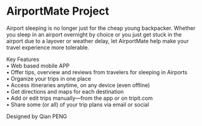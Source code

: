# AirportMate Project
Airport sleeping is no longer just for the cheap young backpacker. Whether you sleep in an airport overnight by choice or you just get stuck in the airport due to a layover or weather delay, let AirportMate help make your travel experience more tolerable.

Key Features<br />
• Web based mobile APP<br />
• Offer tips, overview and reviews from travelers for sleeping in Airports<br />
• Organize your trips in one place<br />
• Access itineraries anytime, on any device (even offline)<br />
• Get directions and maps for each destination<br />
• Add or edit trips manually—from the app or on tripit.com<br />
• Share some (or all) of your trip plans via email or social<br />

Designed by Qian PENG
